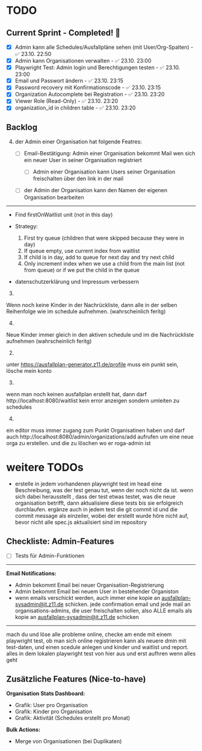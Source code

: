# TODO

## Current Sprint - Completed! 🎉

- [x] Admin kann alle Schedules/Ausfallpläne sehen (mit User/Org-Spalten) - ✅ 23.10. 22:50
- [x] Admin kann Organisationen verwalten - ✅ 23.10. 23:00
- [x] Playwright Test: Admin login und Berechtigungen testen - ✅ 23.10. 23:00
- [x] Email und Passwort ändern - ✅ 23.10. 23:15
- [x] Password recovery mit Konfirmationscode - ✅ 23.10. 23:15
- [x] Organization Autocomplete bei Registration - ✅ 23.10. 23:20
- [x] Viewer Role (Read-Only) - ✅ 23.10. 23:20
- [x] organization_id in children table - ✅ 23.10. 23:20

## Backlog

4. der Admin einer Organisation hat folgende Featres:
    - [ ] Email-Bestätigung: Admin einer Organisation bekommt Mail wen sich ein neuer User in seiner Organisation registriert
        - [ ] Admin einer Organisation kann Users seiner Organisation freischalten über den link in der mail
    - [ ] der Admin der Organisation kann den Namen der eigenen Organisation bearbeiten
    

----

- Find firstOnWaitlist unit (not in this day)
 - Strategy: 
   1. First try queue (children that were skipped because they were in day)
   2. If queue empty, use current index from waitlist
   3. If child is in day, add to queue for next day and try next child
   4. Only increment index when we use a child from the main list (not from queue) or if we put the child in the queue

- datenschutzerklärung und Impressum verbessern

3.
Wenn noch keine Kinder in der Nachrückliste, dann alle in der selben Reihenfolge wie im schedule aufnehmen. (wahrscheinlich feritg)

4.
Neue Kinder immer gleich in den aktiven schedule und im die Nachrückliste aufnehmen (wahrscheinlich feritg)


2.
unter https://ausfallplan-generator.z11.de/profile muss ein punkt sein, lösche mein konto

3.
wenn man noch keinen ausfallplan erstellt hat, dann darf http://localhost:8080/waitlist kein error anzeigen sondern umleiten zu schedules

4.
ein editor muss immer zugang zum Punkt Organisatinen haben und darf auch http://localhost:8080/admin/organizations/add aufrufen
um eine neue orga zu erstellen. und die zu löschen wo er roga-admin ist


# weitere TODOs

- erstelle in jedem vorhandenen playwright test im head eine Beschreibung, was der test genau tut, wenn der noch nicht da ist. wenn sich dabei herausstellt , dass der test etwas testet, was die neue organisation betrifft, dann aktualisiere diese tests bis sie erfolgreich durchlaufen. ergänze auch in jedem test die git commit id und die commit message als einzeiler, wobei der erstellt wurde höre nicht auf, bevor nicht alle spec.js aktualisiert sind im repository

## Checkliste: Admin-Features

- [ ] Tests für Admin-Funktionen

---

**Email Notifications:**
- Admin bekommt Email bei neuer Organisation-Registrierung
- Admin bekommt Email bei neuem User in bestehender Organiston
- wenn emails verschickt werden, auch immer eine kopie an ausfallplan-sysadmin@it.z11.de schicken. jede confirmation email und jede mail an organisations-admins, die user freischalten sollen, also ALLE emails als kopie an ausfallplan-sysadmin@it.z11.de schicken

-----

mach du und löse alle probleme online, checke am ende mit einem playwright test, ob man sich online registrieren kann als neuere dmin mit test-daten, und einen scedule anlegen und kinder und waitlist und report. alles in dem lokalen playwright test von hier aus und erst aufhren wenn alles geht





## Zusätzliche Features (Nice-to-have)

**Organisation Stats Dashboard:**
- Grafik: User pro Organisation
- Grafik: Kinder pro Organisation
- Grafik: Aktivität (Schedules erstellt pro Monat)

**Bulk Actions:**
- Merge von Organisationen (bei Duplikaten)


